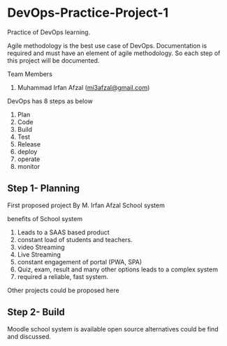 # DevOps-Practice-Project-1

Practice of DevOps learning. 



Agile methodology is the best use case of DevOps.
Documentation is required and must have an element of agile methodology. 
So each step of this project will be documented.

Team Members
1) Muhammad Irfan Afzal (mi3afzal@gmail.com)



DevOps has 8 steps as below
1) Plan
2) Code
3) Build
4) Test
5) Release
6) deploy
7) operate
8) monitor



## Step 1- Planning

First proposed project By M. Irfan Afzal
School system

benefits of School system 

1) Leads to a SAAS based product
2) constant load of students and teachers.
3) video Streaming
4) Live Streaming
5) constant engagement of portal (PWA, SPA)
6) Quiz, exam, result and many other options leads to a complex system
7) required a reliable, fast system.


Other projects could be proposed here



## Step 2- Build

Moodle school system is available open source
alternatives could be find and discussed.
